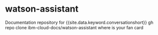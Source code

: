 # watson-assistant
Documentation repository for {{site.data.keyword.conversationshort}}
gh repo clone ibm-cloud-docs/watson-assistant
where is your fan card 
